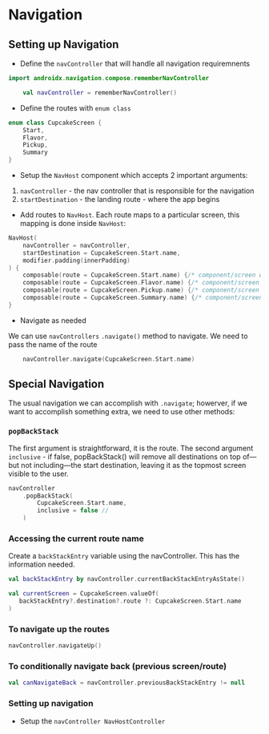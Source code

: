# Navigation

## Setting up Navigation

- Define the `navController` that will handle all navigation requiremnents

```kt
import androidx.navigation.compose.rememberNavController

    val navController = rememberNavController()

```

- Define the routes with `enum class`

```kt
enum class CupcakeScreen {
    Start,
    Flavor,
    Pickup,
    Summary
}
```

- Setup the `NavHost` component  which accepts 2 important arguments:

1. `navController` - the nav controller that is responsible for the navigation
2. `startDestination` - the landing route - where the app begins

- Add routes to `NavHost`.  Each route maps to a particular screen, this mapping is done inside `NavHost`:

```kt
NavHost(
    navController = navController,
    startDestination = CupcakeScreen.Start.name,
    modifier.padding(innerPadding)
) {
    composable(route = CupcakeScreen.Start.name) {/* component/screen we want to render*/}
    composable(route = CupcakeScreen.Flavor.name) {/* component/screen we want to render*/}
    composable(route = CupcakeScreen.Pickup.name) {/* component/screen we want to render*/}
    composable(route = CupcakeScreen.Summary.name) {/* component/screen we want to render*/}
}
```

- Navigate as needed

We can use `navControllers` `.navigate()` method to navigate.  We need to pass the name of the route 

```kt
    navController.navigate(CupcakeScreen.Start.name)
```

## Special Navigation

The usual navigation we can accomplish with `.navigate`; howerver, if we want to accomplish something extra, we need to use other methods:

### `popBackStack`

The first argument is straightforward, it is the route.  The second argument `inclusive` - if false, popBackStack() will remove all destinations on top of—but not including—the start destination, leaving it as the topmost screen visible to the user.

```kt
navController
    .popBackStack(
        CupcakeScreen.Start.name, 
        inclusive = false // 
    )
```

### Accessing the current route name 

Create a `backStackEntry` variable using the navController.  This has the information needed.

```kt
val backStackEntry by navController.currentBackStackEntryAsState()

val currentScreen = CupcakeScreen.valueOf(
   backStackEntry?.destination?.route ?: CupcakeScreen.Start.name
)
```

### To navigate up the routes

```kt
navController.navigateUp()
```

### To conditionally navigate back (previous screen/route)

```kt
val canNavigateBack = navController.previousBackStackEntry != null
```


### Setting up navigation
- Setup the `navController NavHostController`


